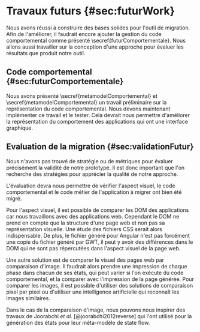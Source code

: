 # Travaux futurs {#sec:futurWork}

Nous avons réussi à construire des bases solides pour l'outil de migration.
Afin de l'améliorer, il faudrait encore ajouter la gestion du code comportemental comme présenté \secref{futurComportementale}.
Nous allons aussi travailler sur la conception d'une approche pour évaluer
    les résultats que produit notre outil.

## Code comportemental {#sec:futurComportementale}

Nous avons présenté \secref{metamodelComportemental} et \secref{metamodelComportemental} un travail préliminaire
    sur la représentation du code comportemental.
Nous devons maintenant implémenter ce travail et le tester.
Cela devrait nous permettre d'améliorer la représentation du comportement des applications
    qui ont une interface graphique.

## Evaluation de la migration {#sec:validationFutur}

Nous n'avons pas trouvé de stratégie ou de métriques pour évaluer précisément la validité de
    notre prototype.
Il est donc important que l'on recherche des stratégies pour apprécier la qualité de notre approche.

L'évaluation devra nous permettre de vérifier l'aspect visuel, le code comportemental et le code métier
    de l'application à migrer ont bien été migré.

Pour l'aspect visuel, il est possible de comparer les DOM des applications car nous travaillons avec des applications web.
Cependant le DOM ne prend en compte que la structure d'une page web et non pas sa représentation visuelle.
Une étude des fichiers CSS serait alors indispensable.
De plus, le fichier généré pour Angular n'est pas forcément une copie du fichier généré par GWT, il peut y avoir des différences dans le DOM
    qui ne sont pas répercutées dans l'aspect visuel de la page web.

Une autre solution est de comparer le visuel des pages web par comparaison d'image.
Il faudrait alors prendre une impression de chaque phase dans chacun de ses états,
    qui peut varier si l'on exécute du code comportemental,
    et la comparer avec l'impression de la page générée.
Pour comparer les images, il est possible d'utiliser des solutions de comparaison pixel par pixel
    ou d'utiliser une intelligence artificielle qui reconnaît les images similaires.

Dans le cas de la comparaison d'image, nous pouvons nous inspirer des travaux de Joorabchi _et al._ [@joorabchi2012reverse] qui
    l'ont utilisé pour la génération des états pour leur méta-modèle de state flow.
